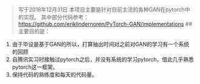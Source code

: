 > 写于2018年12月31日
> 本项目主要是针对目前主流的各种GAN在pytorch中的实现。
> 其中部分代码参考：https://github.com/eriklindernoren/PyTorch-GAN/implementations
##主要目的是：
1. 由于毕设是基于GAN的所以，打算抽出时间对之前对GAN的学习有一个系统的回顾
2. 自腾讯实习时接触过pytorch之后，并没有系统的学习pytorch，借此几乎熟悉pytorch这一框架。
3. 保持代码的熟练度和每天的代码量。






